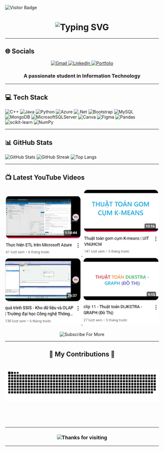 <!-- Visitor Badge -->
![Visitor Badge](https://visitor-badge.laobi.icu/badge?page_id=Hungpm267.Hungpm267)

<!-- Header with Typing SVG -->
<h1 align="center">
    <img src="https://readme-typing-svg.herokuapp.com?font=Arial+&duration=3000&pause=650&background=DFFCFF00&center=true&multiline=true&repeat=false&width=700&height=80&lines=Hello+%5E%5E;Happy+for+your+visitation!;I'm+Ales+Pham.+Student+from+University+of+Information+Technology" alt="Typing SVG" />
</h1>

---

## 🌐 Socials
<div align="center">
    <a href="mailto:Hungpm267@gmail.com">
        <img src="https://img.shields.io/badge/Gmail-333333?style=for-the-badge&logo=gmail&logoColor=red" alt="Gmail" />
    </a>
    <a href="https://www.linkedin.com/in/hungpm267/" target="_blank">
        <img src="https://img.shields.io/badge/LinkedIn-0077B5?style=for-the-badge&logo=linkedin&logoColor=white" alt="LinkedIn" />
    </a>
    <a href="https://hungpm267.github.io/Ales_Pham/#" target="_blank">
        <img src="https://img.shields.io/badge/Portfolio-FF5722?style=for-the-badge&logo=todoist&logoColor=white" alt="Portfolio" />
    </a>
</div>

<h3 align="center">A passionate student in Information Technology</h3>

---

## 💻 Tech Stack
![C++](https://img.shields.io/badge/c++-%2300599C.svg?style=flat&logo=c%2B%2B&logoColor=white) ![Java](https://img.shields.io/badge/java-%23ED8B00.svg?style=flat&logo=java&logoColor=white) ![Python](https://img.shields.io/badge/python-3670A0?style=flat&logo=python&logoColor=ffdd54) ![Azure](https://img.shields.io/badge/azure-%230072C6.svg?style=flat&logo=azure-devops&logoColor=white) ![.Net](https://img.shields.io/badge/.NET-5C2D91?style=flat&logo=.net&logoColor=white) ![Bootstrap](https://img.shields.io/badge/bootstrap-%23563D7C.svg?style=flat&logo=bootstrap&logoColor=white) ![MySQL](https://img.shields.io/badge/mysql-%2300f.svg?style=flat&logo=mysql&logoColor=white) ![MongoDB](https://img.shields.io/badge/MongoDB-%234ea94b.svg?style=flat&logo=mongodb&logoColor=white) ![MicrosoftSQLServer](https://img.shields.io/badge/Microsoft%20SQL%20Sever-CC2927?style=flat&logo=microsoft%20sql%20server&logoColor=white) ![Canva](https://img.shields.io/badge/Canva-%2300C4CC.svg?style=flat&logo=Canva&logoColor=white) 	![Figma](https://img.shields.io/badge/figma-%23F24E1E.svg?style=flat&logo=figma&logoColor=white) ![Pandas](https://img.shields.io/badge/pandas-%23150458.svg?style=flat&logo=pandas&logoColor=white) ![scikit-learn](https://img.shields.io/badge/scikit--learn-%23F7931E.svg?style=flat&logo=scikit-learn&logoColor=white) ![NumPy](https://img.shields.io/badge/numpy-%23013243.svg?style=flat&logo=numpy&logoColor=white)

---

## 📊 GitHub Stats
![GitHub Stats](https://github-readme-stats.vercel.app/api?username=Hungpm267&theme=calm&hide_border=true&include_all_commits=true&count_private=true)
![GitHub Streak](https://github-readme-streak-stats.herokuapp.com/?user=Hungpm267&theme=calm&hide_border=true)
![Top Langs](https://github-readme-stats.vercel.app/api/top-langs/?username=Hungpm267&theme=calm&hide_border=true&layout=compact)

---

## 📺 Latest YouTube Videos
<div align ="center">
    <a href="https://youtu.be/3wUCPwyJahM?si=z6YfyUzbCUwNZray">
        <img src="./hình ảnh/image.png" alt="Thực hiện ETL trên Azure" width="250" />
    </a>
    <a href="https://youtu.be/A9MKXKRtL_M?si=Sn_FrTwUCABizL9b">
        <img src="./hình ảnh/gom chụm.png" alt="Thuật toán gom cụm K-Mean" width="250" />
    </a>
    <a href="https://youtu.be/cYGOwqLYO7E?si=b13V65NyC5E01C_t">
        <img src="./hình ảnh/SSIS video.png" alt="Quá Trình SSIS xây dựng DatawareHouse" width="250" />
    </a>
    <a href="https://youtu.be/Qxk12D07oRA?si=ThP0KDZwZCCerD8N">
        <img src="./hình ảnh/dsa.png" alt="Thuật toán Dijkstra" width="250" />
    </a>
</div>
<!-- Subscribe Button -->
<div style="margin-top: 20px;" align = "center">
  <a href="https://www.youtube.com/c/fknight?sub_confirmation=1" target="_blank" style="text-decoration: none;">
    <img src="https://custom-icon-badges.demolab.com/badge/-Subscribe%20For%20More-red?style=for-the-badge&logo=video&logoColor=white" alt="Subscribe For More" />
  </a>
</div>

---

<div align="center">
  <h2>🐍 My Contributions 🐍</h2>
  <br>
  <img alt="snake eating my contributions" src="https://raw.githubusercontent.com/buubuu203/buubuu203/output/github-contribution-grid-snake.svg" />
  
  <br/><br/><br/>
</div>

---

<h3 align="center">
    <img src="https://readme-typing-svg.herokuapp.com/?font=Righteous&size=25&center=true&vCenter=true&width=500&height=70&duration=4000&lines=Thanks+for+visiting!+✌️;+Shoot+me+a+message+on+Linkedin!;I'm+always+down+to+collab+:)" alt="Thanks for visiting" />
</h3>

---


